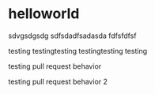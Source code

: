 # helloworld

sdvgsdgsdg
sdfsdadfsadasda
fdfsfdfsf



testing testingtesting testingtesting testing


testing pull request behavior

testing pull request behavior 2
